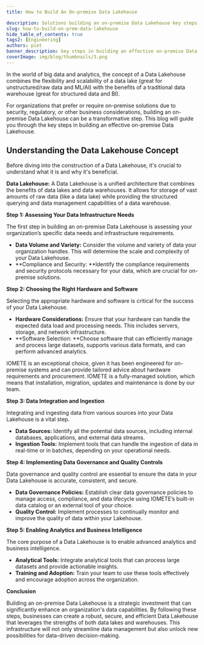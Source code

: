 ```yaml
---
title: How to Build An On-premise Data Lakehouse

description: Solutions building an on-premise Data Lakehouse key steps in building an effective on-premise Data Lakehouse
slug: how-to-build-on-prem-data-lakehouse
hide_table_of_contents: true
tags2: [Engineering]
authors: piet
banner_description: key steps in building an effective on-premise Data Lakehouse
coverImage: img/blog/thumbnails/3.png
---
```


In the world of big data and analytics, the concept of a Data Lakehouse combines the flexibility and scalability of a data lake (great for unstructured/raw data and ML/AI) with the benefits of a traditional data warehouse (great for structured data and BI).

<!-- truncate -->

For organizations that prefer or require on-premise solutions due to security, regulatory, or other business considerations, building an on-premise Data Lakehouse can be a transformative step. This blog will guide you through the key steps in building an effective on-premise Data Lakehouse.

## Understanding the Data Lakehouse Concept

Before diving into the construction of a Data Lakehouse, it's crucial to understand what it is and why it's beneficial.

**Data Lakehouse:** A Data Lakehouse is a unified architecture that combines the benefits of data lakes and data warehouses. It allows for storage of vast amounts of raw data (like a data lake) while providing the structured querying and data management capabilities of a data warehouse.

**Step 1: Assessing Your Data Infrastructure Needs**

The first step in building an on-premise Data Lakehouse is assessing your organization’s specific data needs and infrastructure requirements.

- **Data Volume and Variety:** Consider the volume and variety of data your organization handles. This will determine the scale and complexity of your Data Lakehouse.
- **Compliance and Security: **Identify the compliance requirements and security protocols necessary for your data, which are crucial for on-premise solutions.

**Step 2: Choosing the Right Hardware and Software**

Selecting the appropriate hardware and software is critical for the success of your Data Lakehouse.

- **Hardware Considerations:** Ensure that your hardware can handle the expected data load and processing needs. This includes servers, storage, and network infrastructure.
- **Software Selection: **Choose software that can efficiently manage and process large datasets, supports various data formats, and can perform advanced analytics.

IOMETE is an exceptional choice, given it has been engineered for on-premise systems and can provide tailored advice about hardware requirements and procurement. IOMETE is a fully-managed solution, which means that installation, migration, updates and maintenance is done by our team.

**Step 3: Data Integration and Ingestion**

Integrating and ingesting data from various sources into your Data Lakehouse is a vital step.

- **Data Sources:** Identify all the potential data sources, including internal databases, applications, and external data streams.
- **Ingestion Tools:** Implement tools that can handle the ingestion of data in real-time or in batches, depending on your operational needs.

**Step 4: Implementing Data Governance and Quality Controls**

Data governance and quality control are essential to ensure the data in your Data Lakehouse is accurate, consistent, and secure.

- **Data Governance Policies:** Establish clear data governance policies to manage access, compliance, and data lifecycle using IOMETE’s built-in data catalog or an external tool of your choice.
- **Quality Control:** Implement processes to continually monitor and improve the quality of data within your Lakehouse.

**Step 5: Enabling Analytics and Business Intelligence**

The core purpose of a Data Lakehouse is to enable advanced analytics and business intelligence.

- **Analytical Tools:** Integrate analytical tools that can process large datasets and provide actionable insights.
- **Training and Adoption:** Train your team to use these tools effectively and encourage adoption across the organization.

**Conclusion**

Building an on-premise Data Lakehouse is a strategic investment that can significantly enhance an organization's data capabilities. By following these steps, businesses can create a robust, secure, and efficient Data Lakehouse that leverages the strengths of both data lakes and warehouses. This infrastructure will not only streamline data management but also unlock new possibilities for data-driven decision-making.
